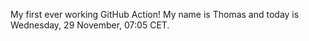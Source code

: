 My first ever working GitHub Action!
My name is Thomas and today is Wednesday, 29 November, 07:05 CET. 
